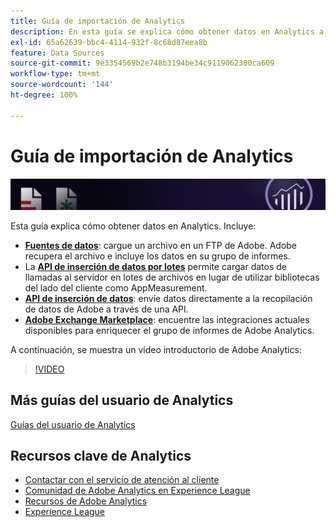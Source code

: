 ```yaml
---
title: Guía de importación de Analytics
description: En esta guía se explica cómo obtener datos en Analytics a través de fuentes de datos y API de inserción.
exl-id: 65a62639-bbc4-4114-932f-8c68d87eea8b
feature: Data Sources
source-git-commit: 9e3354569b2e748b3194be34c9119062300ca609
workflow-type: tm+mt
source-wordcount: '144'
ht-degree: 100%

---
```


# Guía de importación de Analytics

![Banner](../../assets/doc_banner_import.png)

Esta guía explica cómo obtener datos en Analytics. Incluye:

* **[Fuentes de datos](data-sources/overview.md)**: cargue un archivo en un FTP de Adobe. Adobe recupera el archivo e incluye los datos en su grupo de informes.
* La **[API de inserción de datos por lotes](/help/import/bulk-data-insertion-api/bulk-data-insert.md)** permite cargar datos de llamadas al servidor en lotes de archivos en lugar de utilizar bibliotecas del lado del cliente como AppMeasurement.
* **[API de inserción de datos](c-data-insertion-api/c-data-insertion-api.md)**: envíe datos directamente a la recopilación de datos de Adobe a través de una API.
* **[Adobe Exchange Marketplace](https://exchange.adobe.com/experiencecloud.analytics.html#product)**: encuentre las integraciones actuales disponibles para enriquecer el grupo de informes de Adobe Analytics.

A continuación, se muestra un vídeo introductorio de Adobe Analytics:

>[!VIDEO](https://video.tv.adobe.com/v/27429/?quality=12)

## Más guías del usuario de Analytics

[Guías del usuario de Analytics](https://experienceleague.adobe.com/docs/analytics.html?lang=es)

## Recursos clave de Analytics

* [Contactar con el servicio de atención al cliente](https://experienceleague.adobe.com/?support-solution=Analytics?lang=es#support)
* [Comunidad de Adobe Analytics en Experience League](https://experienceleaguecommunities.adobe.com/t5/adobe-analytics/ct-p/adobe-analytics-community?profile.language=es)
* [Recursos de Adobe Analytics](https://experienceleaguecommunities.adobe.com/t5/adobe-analytics-discussions/adobe-analytics-resources/m-p/276666?profile.language=es)
* [Experience League](https://landing.adobe.com/experience-league/)

